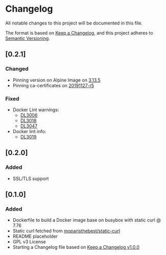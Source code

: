 # Changelog
All notable changes to this project will be documented in this file.

The format is based on [Keep a Changelog](https://keepachangelog.com/en/1.0.0/),
and this project adheres to [Semantic Versioning](https://semver.org/spec/v2.0.0.html).

## [0.2.1]
### Changed
- Pinning version on Alpine Image on [3.13.5](https://hub.docker.com/layers/alpine/library/alpine/3.13.5/images/sha256-827525365ff718681b0688621e09912af49a17611701ee4d421ba50d57c13f7e?context=explore)
- Pinning ca-certificates on [20191127-r5](https://alpine.pkgs.org/3.13/alpine-main-x86_64/ca-certificates-20191127-r5.apk.html)
### Fixed
- Docker Lint warnings:
    - [DL3006](https://github.com/hadolint/hadolint/wiki/DL3006) 
    - [DL3018](https://github.com/hadolint/hadolint/wiki/DL3018)
    - [DL3047](https://github.com/hadolint/hadolint/wiki/DL3047)
- Docker lint info:
    - [DL3019](https://github.com/hadolint/hadolint/wiki/DL3019)

## [0.2.0]
### Added
- SSL/TLS support

## [0.1.0]
### Added
- Dockerfile to build a Docker image base on busybox with static curl @ 7.76
- Static curl fetched from [moparisthebest/static-curl](https://github.com/moparisthebest/static-curl)
- README placeholder
- GPL v3 License
- Starting a Changelog file based on [Keep a Changelog v1.0.0](https://keepachangelog.com/en/1.0.0/)
